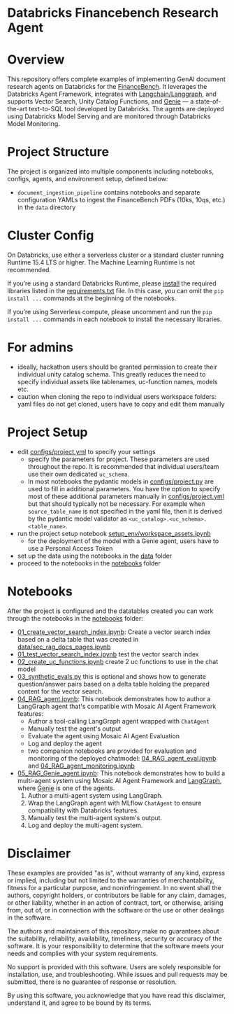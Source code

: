 # Databricks Financebench Research Agent

# Overview

This repository offers complete examples of implementing GenAI document research agents on Databricks for the [FinanceBench](https://github.com/patronus-ai/financebench). It leverages the Databricks Agent Framework, integrates with [Langchain/Langgraph](https://blog.langchain.dev/langgraph-multi-agent-workflows/), and supports Vector Search, Unity Catalog Functions, and [Genie](https://www.databricks.com/product/ai-bi/genie) — a state-of-the-art text-to-SQL tool developed by Databricks. The agents are deployed using Databricks Model Serving and are monitored through Databricks Model Monitoring. 


# Project Structure

The project is organized into multiple components including notebooks, configs, agents, and environment setup, defined below:
* `document_ingestion_pipeline` contains notebooks and separate configuration YAMLs to ingest the FinanceBench PDFs (10ks, 10qs, etc.) in the `data` directory


# Cluster Config

On Databricks, use either a serverless cluster or a standard cluster running Runtime 15.4 LTS or higher. The Machine Learning Runtime is not recommended.

If you’re using a standard Databricks Runtime, please [install](https://docs.databricks.com/aws/en/libraries/cluster-libraries) the required libraries listed in the [requirements.txt](requirements.txt) file. In this case, you can omit the `pip install ...` commands at the beginning of the notebooks.

If you’re using Serverless compute, please uncomment and run the `pip install ...` commands in each notebook to install the necessary libraries.


# For admins

- ideally, hackathon users should be granted permission to create their individual unity catalog schema. This greatly reduces the need to specify individual assets like tablenames, uc-function names, models etc. 
- caution when cloning the repo to individual users workspace folders: yaml files do not get cloned, users have to copy and edit them manually 

# Project Setup

 - edit [configs/project.yml](configs/project.yml) to specify your settings
   - specify the parameters for project. These parameters are used throughout the repo. It is recommended that individual users/team use their own dedicated `uc_schema`. 
   - In most notebooks the pydantic models in [configs/project.py](configs/project.py) are used to fill in additional parameters. You have the option to specify most of these additional parameters manually in [configs/project.yml](configs/project.yml) but that should typically not be necessary. For example when `source_table_name` is not specified in the yaml file, then it is derived by the pydantic model validator as `<uc_catalog>.<uc_schema>.<table_name>`. 
 - run the project setup notebook  [setup_env/workspace_assets.ipynb](setup_env/workspace_assets.ipynb)
   - for the deployment of the model with a Genie agent, users have to use a Personal Access Token
 - set up the data using the notebooks in the [data](data) folder
 - proceed to the notebooks in the [notebooks](notebooks) folder

 # Notebooks

After the project is configured and the datatables created you can work through the notebooks in the [notebooks](notebooks) folder:
 - [01_create_vector_search_index.ipynb](notebooks/01_create_vector_search_index.ipynb): Create a vector search index based on a delta table that was created in [data/sec_rag_docs_pages.ipynb](data/sec_rag_docs_pages.ipynb)
 - [01_test_vector_search_index.ipynb](notebooks/01_test_vector_search_index.ipynb) test the vector search index
 - [02_create_uc_functions.ipynb](notebooks/02_create_uc_functions.ipynb) create 2 uc functions to use in the chat model
 - [03_synthetic_evals.py](notebooks/03_synthetic_evals.py) this is optional and shows how to generate question/answer pairs based on a delta table holding the prepared content for the vector search.
 - [04_RAG_agent.ipynb](notebooks/04_RAG_agent.ipynb): This notebook demonstrates how to author a LangGraph agent that's compatible with Mosaic AI Agent Framework features:
    - Author a tool-calling LangGraph agent wrapped with `ChatAgent`
    - Manually test the agent's output
    - Evaluate the agent using Mosaic AI Agent Evaluation
    - Log and deploy the agent
    - two companion notebooks are provided for evaluation and monitoring of the deployed chatmodel: [04_RAG_agent_eval.ipynb](notebooks/04_RAG_agent_eval.ipynb) and [04_RAG_agent_monitoring.ipynb](notebooks/04_RAG_agent_monitoring.ipynb)
 - [05_RAG_Genie_agent.ipynb](notebooks/05_RAG_Genie_agent.ipynb): This notebook demonstrates how to build a multi-agent system using Mosaic AI Agent Framework and [LangGraph](https://blog.langchain.dev/langgraph-multi-agent-workflows/), where [Genie](https://www.databricks.com/product/ai-bi/genie) is one of the agents.
    1. Author a multi-agent system using LangGraph.
    2. Wrap the LangGraph agent with MLflow `ChatAgent` to ensure compatibility with Databricks features.
    3. Manually test the multi-agent system's output.
    4. Log and deploy the multi-agent system.

# Disclaimer

These examples are provided "as is", without warranty of any kind, express or implied, including but not limited to the warranties of merchantability, fitness for a particular purpose, and noninfringement. In no event shall the authors, copyright holders, or contributors be liable for any claim, damages, or other liability, whether in an action of contract, tort, or otherwise, arising from, out of, or in connection with the software or the use or other dealings in the software.

The authors and maintainers of this repository make no guarantees about the suitability, reliability, availability, timeliness, security or accuracy of the software. It is your responsibility to determine that the software meets your needs and complies with your system requirements.

No support is provided with this software. Users are solely responsible for installation, use, and troubleshooting. While issues and pull requests may be submitted, there is no guarantee of response or resolution.

By using this software, you acknowledge that you have read this disclaimer, understand it, and agree to be bound by its terms.
